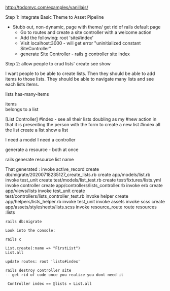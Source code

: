 http://todomvc.com/examples/vanillajs/

Step 1: Integrate Basic Theme to Asset Pipeline

- Stubb out, non-dynamic, page with theme/ get rid of rails default page
    * Go to routes and create a site controller with a welcome action
    * Add the following: root 'site#index'
    * Visit localhost:3000 - will get error "uninitialized constant SiteController"
    * generate Site Controller - rails g controller site index 


Step 2: allow people to crud lists'
create 
see 
show

I want people to be able to create lists. Then they should be able to add items to those lists. They should be able to navigate many lists and see each lists items. 

lists
    has-many-items

items  
    belongs to a list


[List Controller]
 #index - see all their lists 
 doubling as my #new action in that it is presenting the person with the form to create a new list
 #index all the list
 create a list
 show a list 

 I need a model 
 I need a controller 

 generate a resource - both at once 

 rails generate resource list name


 That generated :
    invoke  active_record
      create    db/migrate/20200718235127_create_lists.rb
      create    app/models/list.rb
      invoke    test_unit
      create      test/models/list_test.rb
      create      test/fixtures/lists.yml
      invoke  controller
      create    app/controllers/lists_controller.rb
      invoke    erb
      create      app/views/lists
      invoke    test_unit
      create      test/controllers/lists_controller_test.rb
      invoke    helper
      create      app/helpers/lists_helper.rb
      invoke      test_unit
      invoke    assets
      invoke      scss
      create        app/assets/stylesheets/lists.scss
      invoke  resource_route
       route    resources :lists

    rails db:migrate

    Look into the console: 

    rails c

    List.create(:name => "FirstList")
    List.all

    update routes: root 'lists#index'

    rails destroy controller site 
    -- get rid of code once you realize you dont need it 
     
     Controller index == @lists = List.all

